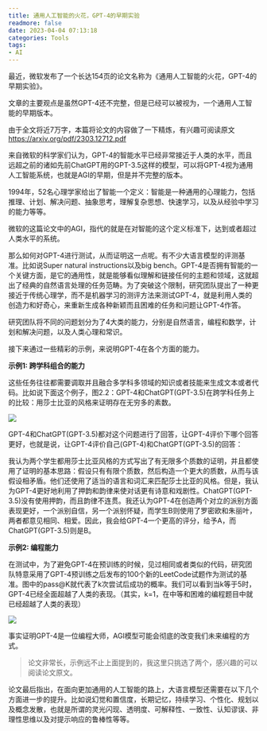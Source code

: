 ```yaml
---
title: 通用人工智能的火花，GPT-4的早期实验
readmore: false
date: 2023-04-04 07:13:18
categories: Tools
tags:
- AI
---
```


最近，微软发布了一个长达154页的论文名称为《通用人工智能的火花，GPT-4的早期实验》。

文章的主要观点是虽然GPT-4还不完整，但是已经可以被视为，一个通用人工智能的早期版本。

由于全文将近7万字，本篇将论文的内容做了一下精炼，有兴趣可阅读原文 https://arxiv.org/pdf/2303.12712.pdf

来自微软的科学家们认为，GPT-4的智能水平已经非常接近于人类的水平，而且远超之前的诸如先前ChatGPT用的GPT-3.5这样的模型，可以将GPT-4视为通用人工智能系统，也就是AGI的早期，但是并不完整的版本。

1994年，52名心理学家给出了智能一个定义：智能是一种通用的心理能力，包括推理、计划、解决问题、抽象思考，理解复杂思想、快速学习，以及从经验中学习的能力等等。

微软的这篇论文中的AGI，指代的就是在对智能的这个定义标准下，达到或者超过人类水平的系统。

那么如何对GPT-4进行测试，从而证明这一点呢。有不少大语言模型的评测基准。比如说Super natural instructions以及big bench。GPT-4是否拥有智能的一个关键方面，是它的通用性，就是能够看似理解和链接任何的主题和领域，这就超出了经典的自然语言处理的任务范畴。为了突破这个限制，研究团队提出了一种更接近于传统心理学，而不是机器学习的测评方法来测试GPT-4，就是利用人类的创造力和好奇心，来重新生成各种新颖而且困难的任务和问题让GPT-4作答。

研究团队将不同的问题划分为了4大类的能力，分别是自然语言，编程和数学，计划和解决问题，以及人类心理和常识。

接下来通过一些精彩的示例，来说明GPT-4在各个方面的能力。

**示例1: 跨学科组合的能力**

这些任务往往都需要调取并且融合多学科多领域的知识或者技能来生成文本或者代码。比如说下面这个例子，图2.2：GPT-4和ChatGPT(GPT-3.5)在跨学科任务上的比较：用莎士比亚的风格来证明存在无穷多的素数。

![](/images/gpt4-microsoft/2023-04-04-03-52-59.png)

GPT-4和ChatGPT(GPT-3.5)都对这个问题进行了回答，让GPT-4评价下哪个回答更好，也就是说，让GPT-4评价自己(GPT-4)和ChatGPT(GPT-3.5)的回答：

我认为两个学生都用莎士比亚风格的方式写出了有无限多个质数的证明，并且都使用了证明的基本思路：假设只有有限个质数，然后构造一个更大的质数，从而与该假设相矛盾。他们还使用了适当的语言和词汇来匹配莎士比亚的风格。但是，我认为GPT-4更好地利用了押韵和韵律来使对话更有诗意和戏剧性。ChatGPT(GPT-3.5)没有使用押韵，而且韵律不连贯。我还认为GPT-4在创造两个对立的派别方面表现更好，一个派别自信，另一个派别怀疑，而学生B则使用了罗密欧和朱丽叶，两者都意见相同、相爱。因此，我会给GPT-4一个更高的评分，给予A，而ChatGPT(GPT-3.5)则是B。

**示例2: 编程能力**

在测试中，为了避免GPT-4在预训练的时候，见过相同或者类似的代码，研究团队特意采用了GPT-4预训练之后发布的100个新的LeetCode试题作为测试的基准。图中的pass@K就代表了k次尝试后成功的概率。我们可以看到当k等于5时，GPT-4已经全面超越了人类的表现。（其实，k=1，在中等和困难的编程题目中就已经超越了人类的表现）

![](/images/gpt4-microsoft/2023-04-04-04-06-21.png)

事实证明GPT-4是一位编程大师，AGI模型可能会彻底的改变我们未来编程的方式。

> 论文非常长，示例远不止上面提到的，我这里只挑选了两个，感兴趣的可以阅读论文原文。

论文最后指出，在面向更加通用的人工智能的路上，大语言模型还需要在以下几个方面进一步的提升。比如说幻觉和置信度，长期记忆，持续学习、个性化、规划以及概念发散，也就是所谓的灵光闪现、透明度、可解释性、一致性、认知谬误、非理性思维以及对提示响应的鲁棒性等等。
